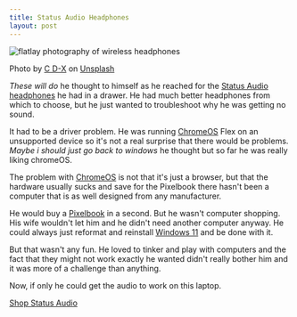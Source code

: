 ```yaml
---
title: Status Audio Headphones
layout: post
---
```


![flatlay photography of wireless headphones](https://images.unsplash.com/photo-1505740420928-5e560c06d30e?fm=jpg&q=60&w=3000&ixlib=rb-4.0.3&ixid=M3wxMjA3fDB8MHxwaG90by1wYWdlfHx8fGVufDB8fHx8fA%3D%3D)

Photo by [C D-X](https://unsplash.com/@cdx2?utm_content=creditCopyText&utm_medium=referral&utm_source=unsplash) on [Unsplash](https://unsplash.com/photos/flatlay-photography-of-wireless-headphones-PDX_a_82obo?utm_content=creditCopyText&utm_medium=referral&utm_source=unsplash)  

*These will do* he thought to himself as he reached for the [Status Audio headphones](https://amzn.to/4eqYEIK) he had in a drawer. He had much better headphones from which to choose, but he just wanted to troubleshoot why he was getting no sound. 

It had to be a driver problem.  He was running [ChromeOS](https://amzn.to/3N6UgSW) Flex on an unsupported device so it's not a real surprise that there would be problems. *Maybe i should just go back to windows* he thought but so far he was really liking chromeOS. 

The problem with [ChromeOS](https://amzn.to/3N6UgSW) is not that it's just a browser, but that the hardware  usually sucks and save for the Pixelbook there hasn't been a computer that is as well designed from any manufacturer. 

He would buy a [Pixelbook](https://amzn.to/4gKng0z) in a second. But he wasn't computer shopping. His wife wouldn't let him and he  didn't need another computer anyway. He could always just reformat and reinstall [Windows 11](https://amzn.to/3TTRlkp) and be done with it. 

But that wasn't any fun. He loved to tinker and play with computers and the fact that they might not work exactly he wanted didn't really bother him and it was more of a challenge than anything. 

Now, if only he could get the audio to work on this laptop. 

[Shop Status Audio](https://amzn.to/4eqYEIK)

